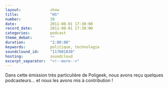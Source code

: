 ```yaml
---
layout:             show
title:              "HS"
number:             30
date:               2011-08-01 17:30:00
record_date:        2011-08-01 17:30:00
categories:         podcast
theme_debat:        ""
duration:           "2:00:00"
keywords:           politique, technologie
soundclound_id:     "117081830"
hosting:            soundcloud
excerpt_separator:  "<!--more-->"
---
```


Dans cette émission très particulière de Poligeek, nous avons reçu quelques podcasteurs... et nous les avons mis à contribution !
